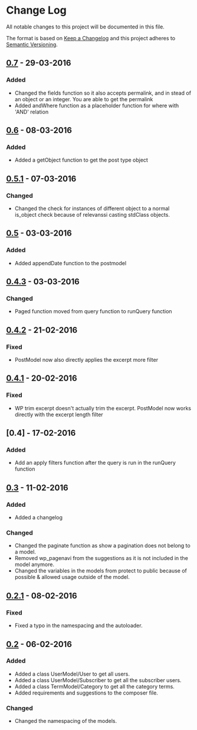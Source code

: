 # Change Log
All notable changes to this project will be documented in this file.

The format is based on [Keep a Changelog](http://keepachangelog.com/)
and this project adheres to [Semantic Versioning](http://semver.org/).

## [0.7] - 29-03-2016
### Added
* Changed the fields function so it also accepts permalink, and in stead of an object or an integer. You are able to get the permalink
* Added andWhere function as a placeholder function for where with 'AND' relation

## [0.6] - 08-03-2016
### Added
* Added a getObject function to get the post type object

## [0.5.1] - 07-03-2016
### Changed
* Changed the check for instances of different object to a normal is_object check because of relevanssi casting stdClass objects.

## [0.5] - 03-03-2016
### Added
* Added appendDate function to the postmodel

## [0.4.3] - 03-03-2016
### Changed
* Paged function moved from query function to runQuery function

## [0.4.2] - 21-02-2016
### Fixed
* PostModel now also directly applies the excerpt more filter

## [0.4.1] - 20-02-2016
### Fixed
* WP trim excerpt doesn't actually trim the excerpt. PostModel now works directly with the excerpt length filter

## [0.4] - 17-02-2016
### Added
* Add an apply filters function after the query is run in the runQuery function

## [0.3] - 11-02-2016
### Added
* Added a changelog

### Changed
* Changed the paginate function as show a pagination does not belong to a model.
* Removed wp_pagenavi from the suggestions as it is not included in the model anymore.
* Changed the variables in the models from protect to public because of possible & allowed usage outside of the model.

## [0.2.1] - 08-02-2016
### Fixed
- Fixed a typo in the namespacing and the autoloader.

## [0.2] - 06-02-2016
### Added
* Added a class UserModel/User to get all users.
* Added a class UserModel/Subscriber to get all the subscriber users.
* Added a class TermModel/Category to get all the category terms.
* Added requirements and suggestions to the composer file.

### Changed
* Changed the namespacing of the models.

[Unreleased]: https://github.com/DannyvanHolten/WordPress-Models/compare/0.7...develop
[0.7]: https://github.com/DannyvanHolten/WordPress-Models/compare/0.6...0.7
[0.6]: https://github.com/DannyvanHolten/WordPress-Models/compare/0.5.1...0.6
[0.5.1]: https://github.com/DannyvanHolten/WordPress-Models/compare/0.5...0.5.1
[0.5]: https://github.com/DannyvanHolten/WordPress-Models/compare/0.4.3...0.5
[0.4.3]: https://github.com/DannyvanHolten/WordPress-Models/compare/0.4.2...0.4.3
[0.4.2]: https://github.com/DannyvanHolten/WordPress-Models/compare/0.4.1...0.4.2
[0.4.2]: https://github.com/DannyvanHolten/WordPress-Models/compare/0.4...0.4.1
[0.4.1]: https://github.com/DannyvanHolten/WordPress-Models/compare/0.3...0.4
[0.3]: https://github.com/DannyvanHolten/WordPress-Models/compare/0.2.1...0.3
[0.2.1]: https://github.com/DannyvanHolten/WordPress-Models/compare/0.2...0.2.1
[0.2]: https://github.com/DannyvanHolten/WordPress-Models/compare/0.1...0.2